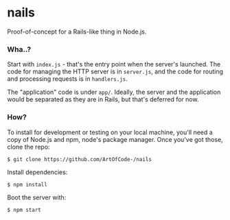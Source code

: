 # nails
Proof-of-concept for a Rails-like thing in Node.js.

### Wha..?
Start with `index.js` - that's the entry point when the server's launched. The code for managing the HTTP server is in
`server.js`, and the code for routing and processing requests is in `handlers.js`.

The "application" code is under `app/`. Ideally, the server and the application would be separated as they are in Rails,
but that's deferred for now.

### How?
To install for development or testing on your local machine, you'll need a copy of Node.js and npm, node's package
manager. Once you've got those, clone the repo:

    $ git clone https://github.com/ArtOfCode-/nails

Install dependencies:

    $ npm install

Boot the server with:

    $ npm start
